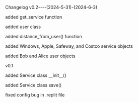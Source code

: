 Changelog
v0.2----(2024-5-31)-(2024-6-3)
</p/>added get_service function
</p/>added user class
</p/>added distance_from_user() function
</p/>added Windows, Apple, Safeway, and Costco service objects
</p/>added Bob and Alice user objects
</p/>
v0.1
</p/>added Service class __init__()
</p/>added Service class save()
</p/>fixed config bug in .replit file

